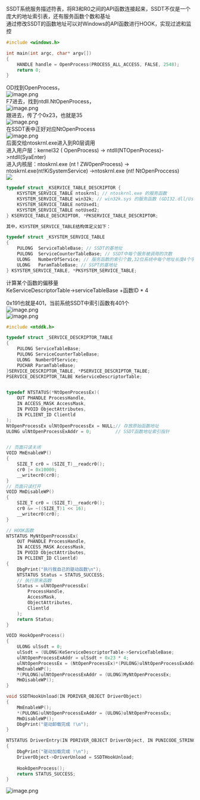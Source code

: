 SSDT系统服务描述符表，将R3和R0之间的API函数连接起来，SSDT不仅是一个庞大的地址索引表，还有服务函数个数和基址<br />通过修改SSDT的函数地址可以对Windows的API函数进行HOOK，实现过滤和监控
```c
#include <windows.h>

int main(int argc, char* argv[])
{
	HANDLE handle = OpenProcess(PROCESS_ALL_ACCESS, FALSE, 2548);
	return 0;
}

```
OD找到OpenProcess，<br />![image.png](https://cdn.nlark.com/yuque/0/2023/png/22837360/1699114080347-cc4fc872-0bd3-4da5-8fed-0460e37a3034.png#averageHue=%231a1614&clientId=u6d63dcf7-926a-4&from=paste&height=115&id=u81ba4b82&originHeight=115&originWidth=722&originalType=binary&ratio=1&rotation=0&showTitle=false&size=5767&status=done&style=none&taskId=uae72418e-1cf5-4b3c-b3fb-2631dce6518&title=&width=722)<br />F7进去，找到ntdll.NtOpenProcess，<br />![image.png](https://cdn.nlark.com/yuque/0/2023/png/22837360/1699114244161-60c99f55-bd23-4290-9d01-d48894b33bbc.png#averageHue=%23141310&clientId=u6d63dcf7-926a-4&from=paste&height=118&id=uae9e57c7&originHeight=118&originWidth=739&originalType=binary&ratio=1&rotation=0&showTitle=false&size=5611&status=done&style=none&taskId=u8a613a92-36d2-492c-9488-ec28c7e96b0&title=&width=739)<br />跟进去，传了个0x23，也就是35<br />![image.png](https://cdn.nlark.com/yuque/0/2023/png/22837360/1699114553270-f8c0d059-2432-4b4b-8b83-58039016ce2e.png#averageHue=%23e5e500&clientId=u6d63dcf7-926a-4&from=paste&height=77&id=u784a9576&originHeight=77&originWidth=488&originalType=binary&ratio=1&rotation=0&showTitle=false&size=2650&status=done&style=none&taskId=u497cad0d-cc24-454d-a805-c9cbe97a710&title=&width=488)<br />在SSDT表中正好对应NtOpenProcess<br />![image.png](https://cdn.nlark.com/yuque/0/2023/png/22837360/1699114599987-770f70d1-a53e-4a9d-867d-6be8b523c4f8.png#averageHue=%23eccc81&clientId=u6d63dcf7-926a-4&from=paste&height=143&id=u1a02f8ca&originHeight=143&originWidth=813&originalType=binary&ratio=1&rotation=0&showTitle=false&size=26710&status=done&style=none&taskId=u23b47265-1471-47f6-8cbf-7fb9a959752&title=&width=813)<br />后面交给ntoskrnl.exe进入到R0层调用<br />进入用户层：kernel32 ( OpenProcess) -> ntdll(NTOpenProcess)->ntdll(SyaEnter)<br />进入内核层：ntoskrnl.exe (nt ! ZW0penProcess) -> ntoskrnl.exe(nt!KiSystemService) ->ntoskrnl.exe (nt! NtOpenProccess)<br />![](https://cdn.nlark.com/yuque/0/2023/png/22837360/1699115263734-0a47bcf2-301c-404d-9ac3-59603392c960.png#averageHue=%23f9dfdf&clientId=u6d63dcf7-926a-4&from=paste&id=u2905370d&originHeight=515&originWidth=1044&originalType=url&ratio=1&rotation=0&showTitle=false&status=done&style=none&taskId=udad655a4-fd4d-48e0-978e-1351aed0052&title=)
```c
typedef struct _KSERVICE_TABLE_DESCRIPTOR {
    KSYSTEM_SERVICE_TABLE ntoskrnl; // ntoskrnl.exe 的服务函数
    KSYSTEM_SERVICE_TABLE win32k; // win32k.sys 的服务函数 (GDI32.dll/User32.dll 的内核支持)
    KSYSTEM_SERVICE_TABLE notUsed1;
    KSYSTEM_SERVICE_TABLE notUsed2;
} KSERVICE_TABLE_DESCRIPTOR, *PKSERVICE_TABLE_DESCRIPTOR;

其中，KSYSTEM_SERVICE_TABLE结构体定义如下：

typedef struct _KSYSTEM_SERVICE_TABLE
{
    PULONG  ServiceTableBase; // SSDT的基地址
    PULONG  ServiceCounterTableBase; // SSDT中每个服务被调用的次数
    ULONG   NumberOfService; // 服务函数的索引个数,32位系统中每个地址长度4个字节，NumberOfService * 4 就是整个地址表的大小
    ULONG   ParamTableBase; // SSPT的基地址
} KSYSTEM_SERVICE_TABLE, *PKSYSTEM_SERVICE_TABLE;
```
计算某个函数的偏移量<br />KeServiceDescriptorTable->serviceTableBase +函数ID * 4

0x191也就是401，当前系统SSDT中索引函数有401个<br />![image.png](https://cdn.nlark.com/yuque/0/2023/png/22837360/1699117298841-e308ecd4-e576-4b1f-9054-3ef50fb33a96.png#averageHue=%23d9d9d8&clientId=u6d63dcf7-926a-4&from=paste&height=152&id=u5dda353e&originHeight=152&originWidth=457&originalType=binary&ratio=1&rotation=0&showTitle=false&size=6595&status=done&style=none&taskId=u86b71bc8-7630-4faa-b83f-f62c56393e5&title=&width=457)<br />![image.png](https://cdn.nlark.com/yuque/0/2023/png/22837360/1699117346606-1b640d37-7380-47ea-826e-80e410f83cf8.png#averageHue=%23e8cb81&clientId=u6d63dcf7-926a-4&from=paste&height=67&id=u84b40f84&originHeight=67&originWidth=223&originalType=binary&ratio=1&rotation=0&showTitle=false&size=3941&status=done&style=none&taskId=u7c5b46e7-999c-4b3b-b133-e5e01eab546&title=&width=223)
```c
#include <ntddk.h>

typedef struct _SERVICE_DESCRIPTOR_TABLE
{
	PULONG ServiceTableBase;
	PULONG ServiceCounterTableBase;
	ULONG  NumberOfService;
	PUCHAR ParamTableBase;
}SERVICE_DESCRIPTOR_TABLE, *PSERVICE_DESCRIPTOR_TALBE;
PSERVICE_DESCRIPTOR_TALBE KeServiceDescriptorTable;


typedef NTSTATUS(*NtOpenProcessEx)(
	OUT PHANDLE ProcessHandle,
	IN ACCESS_MASK AccessMask,
	IN PVOID ObjectAttributes,
	IN PCLIENT_ID Clientld
);
NtOpenProcessEx ulNtOpenProcessEx = NULL;// 存放原始函数地址
ULONG ulNtOpenProcessExAddr = 0;         // SSDT函数地址索引指针


// 页面只读关闭
VOID MmEnableWP()
{
	SIZE_T cr0 = (SIZE_T)__readcr0();
	cr0 |= 0x10000;
	__writecr0(cr0);
}
// 页面只读打开
VOID MmDisableWP()
{
	SIZE_T cr0 = (SIZE_T)__readcr0();
	cr0 &= ~((SIZE_T)1 << 16);
	__writecr0(cr0);
}

// HOOK函数
NTSTATUS MyNtOpenProcessEx(
	OUT PHANDLE ProcessHandle,
	IN ACCESS_MASK AccessMask,
	IN PVOID ObjectAttributes,
	IN PCLIENT_ID Clientld)
{
	DbgPrint("执行我自己的驱动函数\n");
	NTSTATUS Status = STATUS_SUCCESS;
	// 执行原来函数
	Status = ulNtOpenProcessEx(
		ProcessHandle,
		AccessMask,
		ObjectAttributes,
		Clientld
	);
	return Status;
}

VOID HookOpenProcess()
{
	ULONG ulSsdt = 0;
	ulSsdt = (ULONG)KeServiceDescriptorTable->ServiceTableBase;          // 读取到SSDT表的基地址
	ulNtOpenProcessExAddr = ulSsdt + 0x23 * 4;                           // 索引到指定的函数
	ulNtOpenProcessEx = (NtOpenProcessEx)*(PULONG)ulNtOpenProcessExAddr; // 存储原始函数地址
	MmEnableWP();													     // 关闭只读保护
	*(PULONG)ulNtOpenProcessExAddr = (ULONG)MyNtOpenProcessEx;           // 将新函数地址HOOK
	MmDisableWP();                                                       // 开启只读保护
}

void SSDTHookUnload(IN PDRIVER_OBJECT DriverObject)
{
	MmEnableWP();
	*(PULONG)ulNtOpenProcessExAddr = (ULONG)ulNtOpenProcessEx;
	MmDisableWP();
	DbgPrint("驱动卸载完成 !\n");
}

NTSTATUS DriverEntry(IN PDRIVER_OBJECT DriverObject, IN PUNICODE_STRING  RegistryPath)
{
	DbgPrint("驱动加载完成 !\n");
	DriverObject->DriverUnload = SSDTHookUnload;
	
	HookOpenProcess();
	return STATUS_SUCCESS;
}


```
![image.png](https://cdn.nlark.com/yuque/0/2023/png/22837360/1699163961148-2efee081-8fa0-43aa-8dde-d3268610c9e7.png#averageHue=%23efeeed&clientId=u6d63dcf7-926a-4&from=paste&height=283&id=u8b7cbbd1&originHeight=283&originWidth=600&originalType=binary&ratio=1&rotation=0&showTitle=false&size=64281&status=done&style=none&taskId=u47742981-0c84-4248-86c6-ab16fd497c5&title=&width=600)

